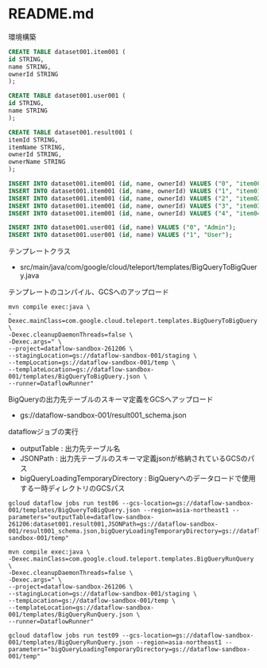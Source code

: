 # README.md

環境構築

```sql
CREATE TABLE dataset001.item001 (
id STRING,
name STRING,
ownerId STRING
);

CREATE TABLE dataset001.user001 (
id STRING,
name STRING
);

CREATE TABLE dataset001.result001 (
itemId STRING,
itemName STRING,
ownerId STRING,
ownerName STRING
);

INSERT INTO dataset001.item001 (id, name, ownerId) VALUES ("0", "item00", "0");
INSERT INTO dataset001.item001 (id, name, ownerId) VALUES ("1", "item01", "1");
INSERT INTO dataset001.item001 (id, name, ownerId) VALUES ("2", "item02", "0");
INSERT INTO dataset001.item001 (id, name, ownerId) VALUES ("3", "item03", "1");
INSERT INTO dataset001.item001 (id, name, ownerId) VALUES ("4", "item04", "0");

INSERT INTO dataset001.user001 (id, name) VALUES ("0", "Admin");
INSERT INTO dataset001.user001 (id, name) VALUES ("1", "User");
```

テンプレートクラス

- src/main/java/com/google/cloud/teleport/templates/BigQueryToBigQuery.java

テンプレートのコンパイル、GCSへのアップロード

```
mvn compile exec:java \
-Dexec.mainClass=com.google.cloud.teleport.templates.BigQueryToBigQuery \
-Dexec.cleanupDaemonThreads=false \
-Dexec.args=" \
--project=dataflow-sandbox-261206 \
--stagingLocation=gs://dataflow-sandbox-001/staging \
--tempLocation=gs://dataflow-sandbox-001/temp \
--templateLocation=gs://dataflow-sandbox-001/templates/BigQueryToBigQuery.json \
--runner=DataflowRunner"
```

BigQueryの出力先テーブルのスキーマ定義をGCSへアップロード
- gs://dataflow-sandbox-001/result001_schema.json

dataflowジョブの実行

- outputTable : 出力先テーブル名
- JSONPath : 出力先テーブルのスキーマ定義jsonが格納されているGCSのパス
- bigQueryLoadingTemporaryDirectory : BigQueryへのデータロードで使用する一時ディレクトリのGCSパス

```
gcloud dataflow jobs run test06 --gcs-location=gs://dataflow-sandbox-001/templates/BigQueryToBigQuery.json --region=asia-northeast1 --parameters="outputTable=dataflow-sandbox-261206:dataset001.result001,JSONPath=gs://dataflow-sandbox-001/result001_schema.json,bigQueryLoadingTemporaryDirectory=gs://dataflow-sandbox-001/temp"
```

```
mvn compile exec:java \
-Dexec.mainClass=com.google.cloud.teleport.templates.BigQueryRunQuery \
-Dexec.cleanupDaemonThreads=false \
-Dexec.args=" \
--project=dataflow-sandbox-261206 \
--stagingLocation=gs://dataflow-sandbox-001/staging \
--tempLocation=gs://dataflow-sandbox-001/temp \
--templateLocation=gs://dataflow-sandbox-001/templates/BigQueryRunQuery.json \
--runner=DataflowRunner"
```

```
gcloud dataflow jobs run test09 --gcs-location=gs://dataflow-sandbox-001/templates/BigQueryRunQuery.json --region=asia-northeast1 --parameters="bigQueryLoadingTemporaryDirectory=gs://dataflow-sandbox-001/temp"
```